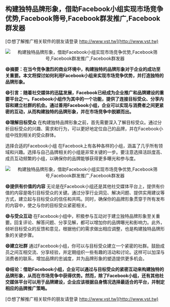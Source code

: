 ## **构建独特品牌形象，借助Facebook小组实现市场竞争优势,Facebook筛号,Facebook群发推广,Facebook群发器**

[😍想了解推广相关软件的朋友请登录 http://www.vst.tw](http://www.vst.tw)

 <center><img src="https://vst.tw/MP4/tuiguang/png/8.png" alt="构建独特品牌形象，借助Facebook小组实现市场竞争优势,Facebook筛号,Facebook群发推广,Facebook群发器"></center>

**😄摘要：在当今竞争激烈的商业环境中，构建独特的品牌形象对于企业的成功至关重要。本文将探讨如何利用Facebook小组来实现市场竞争优势，并打造独特的品牌形象。**

**😄引言：随着社交媒体的迅猛发展，Facebook已经成为企业推广和品牌建设的重要平台之一。Facebook小组作为其中的一个功能，提供了连接目标受众、分享内容和建立社群的机会。通过善用Facebook小组，企业可以实现与消费者之间更紧密的互动，从而构建独特的品牌形象，并在市场竞争中脱颖而出。**

**😄理解目标受众**
在构建独特品牌形象之前，首先需要深入了解目标受众。通过分析目标受众的兴趣、需求和行为，可以更好地定位自己的品牌，并在Facebook小组中找到相关的受众群体。

选择合适的Facebook小组
在Facebook上有各种各样的小组，涵盖了几乎所有领域和兴趣。选择与自己品牌相关的小组是非常关键的一步。要注意选择活跃度高、成员互动频繁的小组，以确保你的品牌能够获得更多曝光和参与度。

 <center><img src="https://vst.tw/MP4/tuiguang/png/2.png" alt="构建独特品牌形象，借助Facebook小组实现市场竞争优势,Facebook筛号,Facebook群发推广,Facebook群发器"></center>

**😄提供有价值的内容**
无论是在Facebook小组还是其他社交媒体平台上，提供有价值的内容是吸引目标受众的关键。通过分享行业洞见、解决问题、提供实用建议等方式，建立起与目标受众的信任和共鸣。同时，确保你的品牌形象贯穿于所有发布的内容中，使之与你的目标受众紧密相关。

**😄与受众互动**
在Facebook小组中，积极参与互动对于建立独特品牌形象至关重要。回复评论、解答问题、分享见解，都可以增加你的品牌曝光和影响力。此外，倾听目标受众的反馈和意见，根据他们的需求做出相应调整，也是构建独特品牌形象的关键步骤。

**😄建立社群**
通过Facebook小组，你可以与目标受众建立一个紧密的社群。鼓励成员之间互相交流、分享经验，并定期组织一些有趣的活动和讨论。这样可以加深与消费者的联系，增加品牌的忠诚度，并为品牌形象的塑造提供更多机会。

**😄结论：借助Facebook小组，企业可以通过与目标受众的紧密互动来构建独特的品牌形象，从而在市场竞争中获得优势。然而，除了Facebook小组，还有其他社交媒体平台可以用于品牌建设，企业应该根据自身情况选择最适合的平台，并制定相应的品牌推广策略。**

[😍想了解推广相关软件的朋友请登录 http://www.vst.tw](http://www.vst.tw)



